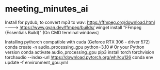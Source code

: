 # meeting_minutes_ai
Install for pydub, to convert mp3 to wav: 
https://ffmpeg.org/download.html ----> https://www.gyan.dev/ffmpeg/builds/
winget install "FFmpeg (Essentials Build)" (On CMD terminal windows)


Installing pythorch compatible with cuda (Geforce RTX 306 - driver 572)
conda create -n audio_processing_gpu python=3.10  # Or your Python version
conda activate audio_processing_gpu
pip3 install torch torchvision torchaudio --index-url https://download.pytorch.org/whl/cu126
conda env update -f environment_gpu.yml
